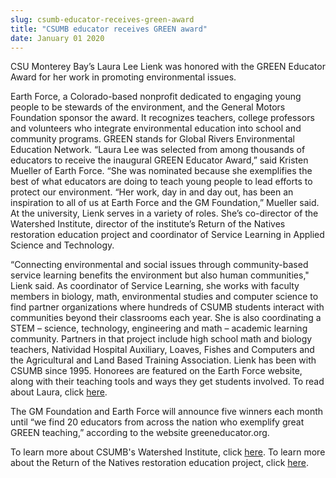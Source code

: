 ```yaml
---
slug: csumb-educator-receives-green-award
title: "CSUMB educator receives GREEN award"
date: January 01 2020
---
```


<p>CSU Monterey Bay’s Laura Lee Lienk was honored with the GREEN Educator Award for her work in promoting environmental issues.
</p><p>Earth Force, a Colorado-based nonprofit dedicated to engaging young people to be stewards of the environment, and the General Motors Foundation sponsor the award. It recognizes teachers, college professors and volunteers who integrate environmental education into school and community programs. GREEN stands for Global Rivers Environmental Education Network. “Laura Lee was selected from among thousands of educators to receive the inaugural GREEN Educator Award,” said Kristen Mueller of Earth Force. “She was nominated because she exemplifies the best of what educators are doing to teach young people to lead efforts to protect our environment. “Her work, day in and day out, has been an inspiration to all of us at Earth Force and the GM Foundation,” Mueller said. At the university, Lienk serves in a variety of roles. She’s co-director of the Watershed Institute, director of the institute’s Return of the Natives restoration education project and coordinator of Service Learning in Applied Science and Technology.
</p><p>“Connecting environmental and social issues through community-based service learning benefits the environment but also human communities," Lienk said. As coordinator of Service Learning, she works with faculty members in biology, math, environmental studies and computer science to find partner organizations where hundreds of CSUMB students interact with communities beyond their classrooms each year. She is also coordinating a STEM – science, technology, engineering and math – academic learning community. Partners in that project include high school math and biology teachers, Natividad Hospital Auxiliary, Loaves, Fishes and Computers and the Agricultural and Land Based Training Association. Lienk has been with CSUMB since 1995. Honorees are featured on the Earth Force website, along with their teaching tools and ways they get students involved. To read about Laura, click <a href="//www.greeneducator.org/Chevrolet-GREEN-Educator-Award-Winners-2011/Laura-Lienk.php">here</a>.
</p><p>The GM Foundation and Earth Force will announce five winners each month until “we find 20 educators from across the nation who exemplify great GREEN teaching,” according to the website greeneducator.org.
</p><p>To learn more about CSUMB's Watershed Institute, click <a href="http://watershed.csumb.edu/wi/">here</a>. To learn more about the Return of the Natives restoration education project, click <a href="http://ron.csumb.edu/">here</a>.
</p>
